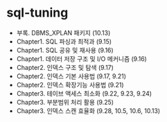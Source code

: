 # sql-tuning
* 부록. DBMS_XPLAN 패키지 (10.13)
* Chapter1. SQL 파싱과 최적과 (9.15)
* Chapter1. SQL 공유 및 재사용 (9.16)
* Chapter1. 데이터 저장 구조 및 I/O 메커니즘 (9.16)
* Chapter2. 인덱스 구조 및 탐색 (9.17)
* Chapter2. 인덱스 기본 사용법 (9.17, 9.21)
* Chapter2. 인덱스 확장기능 사용법 (9.21)
* Chapter3. 테이브 액세스 최소화 (9.22, 9.23, 9.24)
* Chapter3. 부분범위 처리 활용 (9.25)
* Chapter3. 인덱스 스캔 효율화 (9.28, 10.5, 10.6, 10.13)
